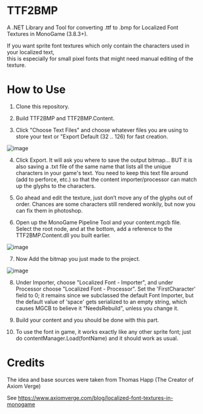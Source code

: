 # TTF2BMP

A .NET Library and Tool for converting .ttf to .bmp for Localized Font Textures in MonoGame (3.8.3+).  

If you want sprite font textures which only contain the characters used in your localized text,  
this is especially for small pixel fonts that might need manual editing of the texture. 

# How to Use

1.  Clone this repository.

2.  Build TTF2BMP and TTF2BMP.Content.

3.  Click "Choose Text Files" and choose whatever files you are using to store your text or "Export Default (32 .. 126) for fast creation.

![image](https://github.com/user-attachments/assets/879f3a4f-a033-497e-9f9c-8cfc76c34cb4)

4.  Click Export.  It will ask you where to save the output bitmap... BUT it is also saving a .txt file of the same name that lists all the unique characters in your game's text.  You need to keep this text file around (add to perforce, etc.) so that the content importer/processor can match up the glyphs to the characters.

5.  Go ahead and edit the texture, just don’t move any of the glyphs out of order.  Chances are some characters still rendered wonkily, but now you can fix them in photoshop.

6.  Open up the MonoGame Pipeline Tool and your content.mgcb file.  Select the root node, and at the bottom, add a reference to the TTF2BMP.Content.dll you built earlier.

![image](https://github.com/user-attachments/assets/3343def9-7c7f-4872-b3e8-5c7a440e1b62)

7.  Now Add the bitmap you just made to the project.

![image](https://github.com/user-attachments/assets/cc698bda-1768-4d3d-af8b-a26b74d9a809)

8.  Under Importer, choose "Localized Font - Importer", and under Processor choose "Localized Font - Processor".  Set the 'FirstCharacter' field to 0; it remains since we subclassed the default Font Importer, but the default value of 'space' gets serialized to an empty string, which causes MGCB to believe it "NeedsRebuild", unless you change it.

9.  Build your content and you should be done with this part.

10.  To use the font in game, it works exactly like any other sprite font; just do contentManager.Load<SpriteFont>(fontName) and it should work as usual.


# Credits
The idea and base sources were taken from Thomas Happ (The Creator of Axiom Verge)

See https://www.axiomverge.com/blog/localized-font-textures-in-monogame
